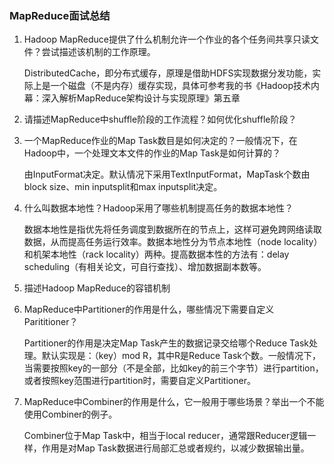 ### MapReduce面试总结

1. Hadoop MapReduce提供了什么机制允许一个作业的各个任务间共享只读文件？尝试描述该机制的工作原理。

   DistributedCache，即分布式缓存，原理是借助HDFS实现数据分发功能，实际上是一个磁盘（不是内存）缓存实现，具体可参考我的书《Hadoop技术内幕：深入解析MapReduce架构设计与实现原理》第五章

2. 请描述MapReduce中shuffle阶段的工作流程？如何优化shuffle阶段？

3. 一个MapReduce作业的Map Task数目是如何决定的？一般情况下，在Hadoop中，一个处理文本文件的作业的Map Task是如何计算的？

   由InputFormat决定。默认情况下采用TextInputFormat，MapTask个数由block size、min inputsplit和max inputsplit决定。

4. 什么叫数据本地性？Hadoop采用了哪些机制提高任务的数据本地性？

   数据本地性是指优先将任务调度到数据所在的节点上，这样可避免跨网络读取数据，从而提高任务运行效率。数据本地性分为节点本地性（node locality）和机架本地性（rack locality）两种。提高数据本性的方法有：delay scheduling（有相关论文，可自行查找）、增加数据副本数等。

5. 描述Hadoop MapReduce的容错机制

6. MapReduce中Partitioner的作用是什么，哪些情况下需要自定义Parititioner？

   Partitioner的作用是决定Map Task产生的数据记录交给哪个Reduce Task处理。默认实现是：（key）mod R，其中R是Reduce Task个数。一般情况下，当需要按照key的一部分（不是全部，比如key的前三个字节）进行partition，或者按照key范围进行partition时，需要自定义Partitioner。

7. MapReduce中Combiner的作用是什么，它一般用于哪些场景？举出一个不能使用Combiner的例子。

   Combiner位于Map Task中，相当于local reducer，通常跟Reducer逻辑一样，作用是对Map Task数据进行局部汇总或者规约，以减少数据输出量。

    